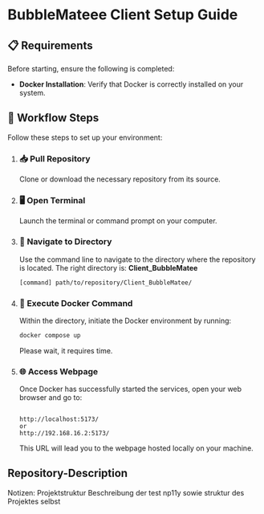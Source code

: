 # **BubbleMateee Client Setup Guide**

## 📋 **Requirements**
Before starting, ensure the following is completed:
- **Docker Installation**: Verify that Docker is correctly installed on your system.

## 🚀 **Workflow Steps**
Follow these steps to set up your environment:

1. ### 📥 **Pull Repository**
   Clone or download the necessary repository from its source.

2. ### 🖥️ **Open Terminal**
   Launch the terminal or command prompt on your computer.

3. ### 📂 **Navigate to Directory**
   Use the command line to navigate to the directory where the repository is located. The right directory is: **Client_BubbleMatee**
   ```bash
   [command] path/to/repository/Client_BubbleMatee/
   ```

4. ### 🐳 **Execute Docker Command**
   Within the directory, initiate the Docker environment by running:
   ```bash
   docker compose up
   ```
   Please wait, it requires time.

5. ### 🌐 **Access Webpage**
   Once Docker has successfully started the services, open your web browser and go to:
   ```
   
   http://localhost:5173/
   or
   http://192.168.16.2:5173/
   ```
   This URL will lead you to the webpage hosted locally on your machine.

## **Repository-Description**
Notizen: Projektstruktur
Beschreibung der test np11y
sowie struktur des Projektes selbst
